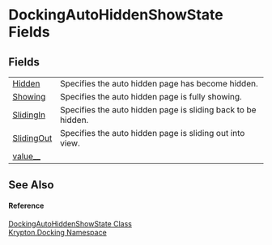 # DockingAutoHiddenShowState Fields




## Fields
<table>
<tr>
<td><a href="37e69c73-7b75-6441-3e2a-125bfb118a56.md">Hidden</a></td>
<td>Specifies the auto hidden page has become hidden.</td></tr>
<tr>
<td><a href="012b4ba8-e8d1-b1dd-7271-576543139d31.md">Showing</a></td>
<td>Specifies the auto hidden page is fully showing.</td></tr>
<tr>
<td><a href="51de7f88-e16e-7e21-c3af-9ed1e1095193.md">SlidingIn</a></td>
<td>Specifies the auto hidden page is sliding back to be hidden.</td></tr>
<tr>
<td><a href="f2f983aa-9a45-8138-7e07-096416e602f7.md">SlidingOut</a></td>
<td>Specifies the auto hidden page is sliding out into view.</td></tr>
<tr>
<td><a href="e9f174a7-e5a3-4a79-c448-a01be299a8a6.md">value__</a></td>
<td> </td></tr>
</table>

## See Also


#### Reference
<a href="ac9144f1-2246-9234-a967-a5e695c39ba5.md">DockingAutoHiddenShowState Class</a>  
<a href="98399376-cf41-9454-4b4d-4fab2ca20bc7.md">Krypton.Docking Namespace</a>  
